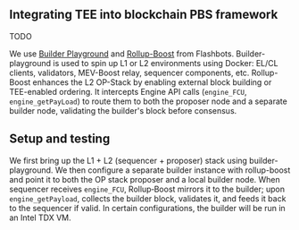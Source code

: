 ## Integrating TEE into blockchain PBS framework
TODO

We use [Builder Playground](https://github.com/flashbots/builder-playground) and [Rollup-Boost](https://github.com/flashbots/rollup-boost) from Flashbots. Builder-playground is used to spin up L1 or L2 environments using Docker: EL/CL clients, validators, MEV-Boost relay, sequencer components, etc. Rollup-Boost enhances the L2 OP-Stack by enabling external block building or TEE-enabled ordering. It intercepts Engine API calls (`engine_FCU`, `engine_getPayLoad`) to route them to both the proposer node and a separate builder node, validating the builder's block before consensus.


## Setup and testing
We first bring up the L1 + L2 (sequencer + proposer) stack using builder-playground. We then configure a separate builder instance with rollup-boost and point it to both the OP stack proposer and a local builder node. When sequencer receives `engine_FCU`, Rollup‑Boost mirrors it to the builder; upon `engine_getPayload`, collects the builder block, validates it, and feeds it back to the sequencer if valid. In certain configurations, the builder will be run in an Intel TDX VM.


